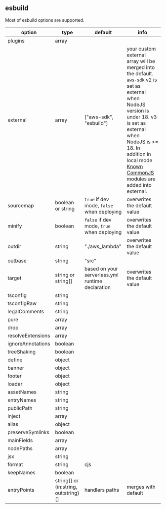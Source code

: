 ## esbuild

Most of esbuild options are supported.

| option            | type                                  | default                                          | info                                                                                                                                                                                                                                                                                 |
| ----------------- | ------------------------------------- | ------------------------------------------------ | ------------------------------------------------------------------------------------------------------------------------------------------------------------------------------------------------------------------------------------------------------------------------------------ |
| plugins           | array                                 |                                                  |                                                                                                                                                                                                                                                                                      |
| external          | array                                 | ["aws-sdk", "esbuild"]                           | your custom external array will be merged into the default. `aws-sdk` v2 is set as external when NodeJS version is under 18. v3 is set as external when NodeJS is >= 18. In addition in local mode [Known CommonJS](../src/lib/esbuild/knownCjs.ts) modules are added into external. |
| sourcemap         | boolean or string                     | `true` if dev mode, `false` when deploying       | overwrites the default value                                                                                                                                                                                                                                                         |
| minify            | boolean                               | `false` if dev mode, `true` when deploying       | overwrites the default value                                                                                                                                                                                                                                                         |
| outdir            | string                                | "./aws_lambda"                                   | overwrites the default value                                                                                                                                                                                                                                                         |
| outbase           | string                                | "src"                                            |                                                                                                                                                                                                                                                                                      |
| target            | string or string[]                    | based on your serverless.yml runtime declaration | overwrites the default value                                                                                                                                                                                                                                                         |
| tsconfig          | string                                |                                                  |                                                                                                                                                                                                                                                                                      |
| tsconfigRaw       | string                                |                                                  |                                                                                                                                                                                                                                                                                      |
| legalComments     | string                                |                                                  |                                                                                                                                                                                                                                                                                      |
| pure              | array                                 |                                                  |                                                                                                                                                                                                                                                                                      |
| drop              | array                                 |                                                  |                                                                                                                                                                                                                                                                                      |
| resolveExtensions | array                                 |                                                  |                                                                                                                                                                                                                                                                                      |
| ignoreAnnotations | boolean                               |                                                  |                                                                                                                                                                                                                                                                                      |
| treeShaking       | boolean                               |                                                  |                                                                                                                                                                                                                                                                                      |
| define            | object                                |                                                  |                                                                                                                                                                                                                                                                                      |
| banner            | object                                |                                                  |                                                                                                                                                                                                                                                                                      |
| footer            | object                                |                                                  |                                                                                                                                                                                                                                                                                      |
| loader            | object                                |                                                  |                                                                                                                                                                                                                                                                                      |
| assetNames        | string                                |                                                  |                                                                                                                                                                                                                                                                                      |
| entryNames        | string                                |                                                  |                                                                                                                                                                                                                                                                                      |
| publicPath        | string                                |                                                  |                                                                                                                                                                                                                                                                                      |
| inject            | array                                 |                                                  |                                                                                                                                                                                                                                                                                      |
| alias             | object                                |                                                  |                                                                                                                                                                                                                                                                                      |
| preserveSymlinks  | boolean                               |                                                  |                                                                                                                                                                                                                                                                                      |
| mainFields        | array                                 |                                                  |                                                                                                                                                                                                                                                                                      |
| nodePaths         | array                                 |                                                  |                                                                                                                                                                                                                                                                                      |
| jsx               | string                                |                                                  |                                                                                                                                                                                                                                                                                      |
| format            | string                                | cjs                                              |                                                                                                                                                                                                                                                                                      |
| keepNames         | boolean                               |                                                  |                                                                                                                                                                                                                                                                                      |
| entryPoints       | string[] or {in:string, out:string}[] | handlers paths                                   | merges with default                                                                                                                                                                                                                                                                  |

